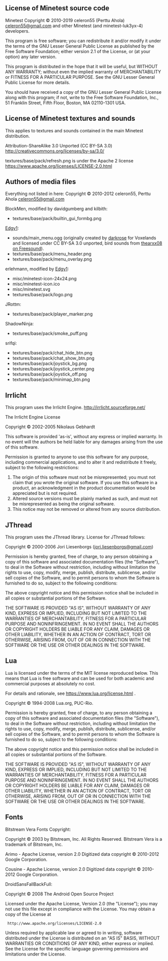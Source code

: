 License of Minetest source code
-------------------------------

Minetest
Copyright © 2010-2019 celeron55 (Perttu Ahola) <celeron55@gmail.com> and other
Minetest (and minetest-luk3yx-4) developers.

This program is free software; you can redistribute it and/or modify
it under the terms of the GNU Lesser General Public License as published by
the Free Software Foundation; either version 2.1 of the License, or
(at your option) any later version.

This program is distributed in the hope that it will be useful,
but WITHOUT ANY WARRANTY; without even the implied warranty of
MERCHANTABILITY or FITNESS FOR A PARTICULAR PURPOSE.  See the
GNU Lesser General Public License for more details.

You should have received a copy of the GNU Lesser General Public License along
with this program; if not, write to the Free Software Foundation, Inc.,
51 Franklin Street, Fifth Floor, Boston, MA 02110-1301 USA.

License of Minetest textures and sounds
---------------------------------------

This applies to textures and sounds contained in the main Minetest
distribution.

Attribution-ShareAlike 3.0 Unported (CC BY-SA 3.0)
http://creativecommons.org/licenses/by-sa/3.0/

textures/base/pack/refresh.png is under the Apache 2 license
https://www.apache.org/licenses/LICENSE-2.0.html

Authors of media files
-----------------------
Everything not listed in here:
Copyright © 2010-2012 celeron55, Perttu Ahola <celeron55@gmail.com>

BlockMen, modified by davidgumberg and kilbith:
* textures/base/pack/builtin_gui_formbg.png

[Edgy1]:
* sounds/main_menu.ogg (originally created by [darkrose](https://gitlab.com/voxelands/voxelands/commit/58d9b384f307dd0e5441da1e6fa3ef080e01a5d1) for Voxelands and licensed under CC BY-SA 3.0 unported, bird sounds from [thearxx08 on Freesound](https://freesound.org/people/thearxx08/sounds/272417/)).
* textures/base/pack/menu_header.png
* textures/base/pack/menu_overlay.png

erlehmann, modified by [Edgy1]:
* misc/minetest-icon-24x24.png
* misc/minetest-icon.ico
* misc/minetest.svg
* textures/base/pack/logo.png

JRottm:
* textures/base/pack/player_marker.png

ShadowNinja:
* textures/base/pack/smoke_puff.png

srifqi:
* textures/base/pack/chat_hide_btn.png
* textures/base/pack/chat_show_btn.png
* textures/base/pack/joystick_bg.png
* textures/base/pack/joystick_center.png
* textures/base/pack/joystick_off.png
* textures/base/pack/minimap_btn.png

[Edgy1]: https://edgy1.net

Irrlicht
---------------

This program uses the Irrlicht Engine. http://irrlicht.sourceforge.net/

 The Irrlicht Engine License

Copyright © 2002-2005 Nikolaus Gebhardt

This software is provided 'as-is', without any express or implied
warranty. In no event will the authors be held liable for any damages
arising from the use of this software.

Permission is granted to anyone to use this software for any purpose,
including commercial applications, and to alter it and redistribute
it freely, subject to the following restrictions:

   1. The origin of this software must not be misrepresented; you
      must not claim that you wrote the original software. If you use
	  this software in a product, an acknowledgment in the product
	  documentation would be appreciated but is not required.
   2. Altered source versions must be plainly marked as such, and must
      not be misrepresented as being the original software.
   3. This notice may not be removed or altered from any source
      distribution.


JThread
---------------

This program uses the JThread library. License for JThread follows:

Copyright © 2000-2006  Jori Liesenborgs (jori.liesenborgs@gmail.com)

Permission is hereby granted, free of charge, to any person obtaining a
copy of this software and associated documentation files (the "Software"),
to deal in the Software without restriction, including without limitation
the rights to use, copy, modify, merge, publish, distribute, sublicense,
and/or sell copies of the Software, and to permit persons to whom the
Software is furnished to do so, subject to the following conditions:

The above copyright notice and this permission notice shall be included
in all copies or substantial portions of the Software.

THE SOFTWARE IS PROVIDED "AS IS", WITHOUT WARRANTY OF ANY KIND, EXPRESS
OR IMPLIED, INCLUDING BUT NOT LIMITED TO THE WARRANTIES OF MERCHANTABILITY,
FITNESS FOR A PARTICULAR PURPOSE AND NONINFRINGEMENT.  IN NO EVENT SHALL
THE AUTHORS OR COPYRIGHT HOLDERS BE LIABLE FOR ANY CLAIM, DAMAGES OR OTHER
LIABILITY, WHETHER IN AN ACTION OF CONTRACT, TORT OR OTHERWISE, ARISING
FROM, OUT OF OR IN CONNECTION WITH THE SOFTWARE OR THE USE OR OTHER DEALINGS
IN THE SOFTWARE.

Lua
---------------

Lua is licensed under the terms of the MIT license reproduced below.
This means that Lua is free software and can be used for both academic
and commercial purposes at absolutely no cost.

For details and rationale, see https://www.lua.org/license.html .

Copyright © 1994-2008 Lua.org, PUC-Rio.

Permission is hereby granted, free of charge, to any person obtaining a copy
of this software and associated documentation files (the "Software"), to deal
in the Software without restriction, including without limitation the rights
to use, copy, modify, merge, publish, distribute, sublicense, and/or sell
copies of the Software, and to permit persons to whom the Software is
furnished to do so, subject to the following conditions:

The above copyright notice and this permission notice shall be included in
all copies or substantial portions of the Software.

THE SOFTWARE IS PROVIDED "AS IS", WITHOUT WARRANTY OF ANY KIND, EXPRESS OR
IMPLIED, INCLUDING BUT NOT LIMITED TO THE WARRANTIES OF MERCHANTABILITY,
FITNESS FOR A PARTICULAR PURPOSE AND NONINFRINGEMENT.  IN NO EVENT SHALL THE
AUTHORS OR COPYRIGHT HOLDERS BE LIABLE FOR ANY CLAIM, DAMAGES OR OTHER
LIABILITY, WHETHER IN AN ACTION OF CONTRACT, TORT OR OTHERWISE, ARISING FROM,
OUT OF OR IN CONNECTION WITH THE SOFTWARE OR THE USE OR OTHER DEALINGS IN
THE SOFTWARE.

Fonts
---------------

Bitstream Vera Fonts Copyright:

  Copyright © 2003 by Bitstream, Inc. All Rights Reserved. Bitstream Vera is
  a trademark of Bitstream, Inc.

Arimo - Apache License, version 2.0
  Digitized data copyright © 2010-2012 Google Corporation.

Cousine - Apache License, version 2.0
  Digitized data copyright © 2010-2012 Google Corporation.

DroidSansFallBackFull:

  Copyright © 2008 The Android Open Source Project

  Licensed under the Apache License, Version 2.0 (the "License");
  you may not use this file except in compliance with the License.
  You may obtain a copy of the License at

     http://www.apache.org/licenses/LICENSE-2.0

  Unless required by applicable law or agreed to in writing, software
  distributed under the License is distributed on an "AS IS" BASIS,
  WITHOUT WARRANTIES OR CONDITIONS OF ANY KIND, either express or implied.
  See the License for the specific language governing permissions and
  limitations under the License.
